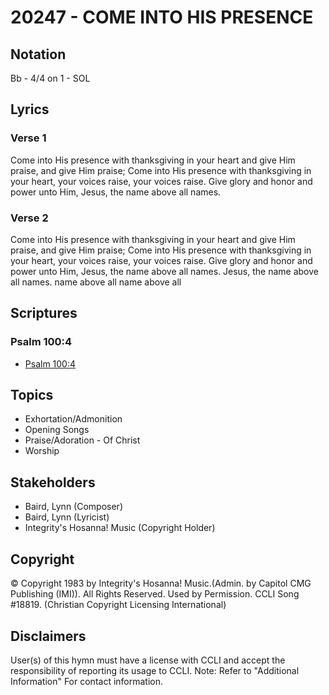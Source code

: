 # 20247 - COME INTO HIS PRESENCE

## Notation

Bb - 4/4 on 1 - SOL

## Lyrics

### Verse 1

Come into His presence with thanksgiving in your heart and give Him praise, and give Him praise; Come into His presence with thanksgiving in your heart, your voices raise, your voices raise. Give glory and honor and power unto Him, Jesus, the name above all names. 

### Verse 2

Come into His presence with thanksgiving in your heart and give Him praise, and give Him praise; Come into His presence with thanksgiving in your heart, your voices raise, your voices raise. Give glory and honor and power unto Him, Jesus, the name above all names. Jesus, the name above all names. name above all name above all 


## Scriptures

### Psalm 100:4

- [Psalm 100:4](https://www.biblegateway.com/passage/?search=Psalm%20100%3A4)


## Topics

- Exhortation/Admonition
- Opening Songs
- Praise/Adoration - Of Christ
- Worship

## Stakeholders

- Baird, Lynn (Composer)
- Baird, Lynn (Lyricist)
- Integrity's Hosanna! Music (Copyright Holder)

## Copyright

© Copyright 1983 by Integrity's Hosanna! Music.(Admin. by Capitol CMG Publishing (IMI)). All Rights Reserved. Used by Permission. CCLI Song #18819.
(Christian Copyright Licensing International)

## Disclaimers

User(s) of this hymn must have a license with CCLI and accept the responsibility of reporting its usage to CCLI.
Note: Refer to "Additional Information" For contact information.

